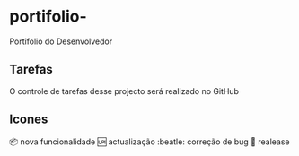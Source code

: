 # portifolio-
Portifolio do Desenvolvedor

## Tarefas 
O controle de tarefas desse projecto será realizado no GitHub

## Icones

:package: nova funcionalidade
:up: actualização
:beatle: correção de bug
:checkered_flag: realease